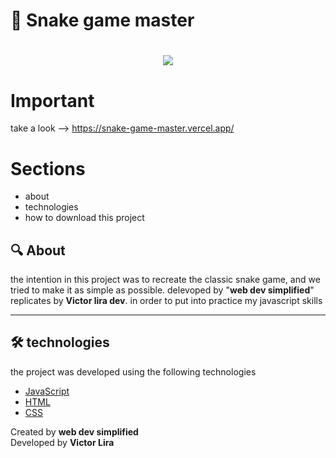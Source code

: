 # 🐍 Snake game master

<h1 align="center">
   <img src="https://ik.imagekit.io/mcvhbcq4zu/Animated_GIF-downsized_large__4__FD9AGokKJ.gif">
</h1>

# Important
take a look --> https://snake-game-master.vercel.app/

# Sections
- about
- technologies
- how to download this project
## :mag:  About

the intention in this project was to recreate the classic snake game, and we tried to make it as simple as possible. delevoped by "**web dev simplified**" replicates by **Victor lira dev**. in order to put into practice my javascript skills

---
 
## 🛠 technologies
the project was developed using the following technologies
- [JavaScript](https://www.javascript.com/)
- [HTML](https://developer.mozilla.org/en-US/docs/Web/HTML)
- [CSS](https://developer.mozilla.org/en-US/docs/Web/CSS)


Created by **web dev simplified** <br>
Developed by **Victor Lira**
